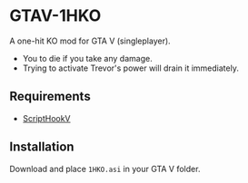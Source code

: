 # GTAV-1HKO

A one-hit KO mod for GTA V (singleplayer).

* You to die if you take any damage.
* Trying to activate Trevor's power will drain it immediately.

## Requirements

- [ScriptHookV](https://www.gta5-mods.com/tools/script-hook-v)

## Installation

Download and place `1HKO.asi` in your GTA V folder.